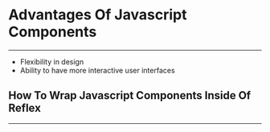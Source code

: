 # Advantages Of Javascript Components
---
- Flexibility in design 
- Ability to have more interactive user interfaces

## How To Wrap Javascript Components Inside Of Reflex
---
